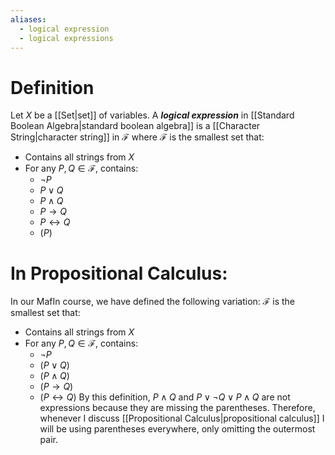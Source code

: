 ```yaml
---
aliases:
  - logical expression
  - logical expressions
---
```

# Definition
Let $X$ be a [[Set|set]] of variables. A ___logical expression___ in [[Standard Boolean Algebra|standard boolean algebra]] is a [[Character String|character string]] in $\mathcal{F}$ where $\mathcal{F}$ is the smallest set that:
- Contains all strings from $X$ 
- For any $P, Q \in \mathcal{F}$, contains:
	- $\lnot P$
	- $P \lor Q$
	- $P \land Q$
	- $P \rightarrow Q$
	- $P \leftrightarrow Q$
	- $(P)$
# In Propositional Calculus:
In our MafIn course, we have defined the following variation:
$\mathcal{F}$ is the smallest set that:
- Contains all strings from $X$ 
- For any $P, Q \in \mathcal{F}$, contains:
	- $\lnot P$
	- $(P \lor Q)$
	- $(P \land Q)$
	- $(P \rightarrow Q)$
	- $(P \leftrightarrow Q)$
By this definition, $P \land Q$ and $P \lor \lnot Q \lor P \land Q$ are not expressions because they are missing the parentheses. Therefore, whenever I discuss [[Propositional Calculus|propositional calculus]] I will be using parentheses everywhere, only omitting the outermost pair.